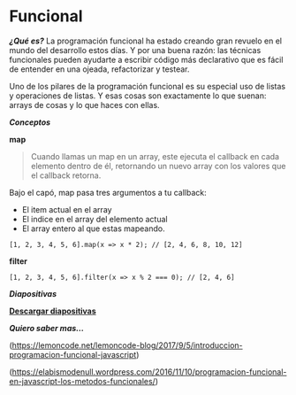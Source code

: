 # Funcional #

***¿Qué es?***
La programación funcional ha estado creando gran revuelo en el mundo del desarrollo estos días. Y por una buena razón: las técnicas funcionales pueden ayudarte a escribir código más declarativo que es fácil de entender en una ojeada, refactorizar y testear. 

Uno de los pilares de la programación funcional es su especial uso de listas y operaciones de listas. Y esas cosas son exactamente lo que suenan: arrays de cosas y lo que haces con ellas. 

***Conceptos***

**map**
>Cuando llamas un map en un array, este ejecuta el callback en cada elemento dentro de él, retornando un nuevo array con los valores que el callback retorna.

Bajo el capó, map pasa tres argumentos a tu callback:
- El item actual en el array
- El indice en el array del elemento actual
- El array entero al que estas mapeando.
```javascrip
[1, 2, 3, 4, 5, 6].map(x => x * 2); // [2, 4, 6, 8, 10, 12]
```

**filter**
```
[1, 2, 3, 4, 5, 6].filter(x => x % 2 === 0); // [2, 4, 6]

```


***Diapositivas***

[**Descargar diapositivas**](https://raw.githubusercontent.com/devfmx/cinta-roja/master/6_funcional/Funcional.pdf)


***Quiero saber mas...***

(https://lemoncode.net/lemoncode-blog/2017/9/5/introduccion-programacion-funcional-javascript)

(https://elabismodenull.wordpress.com/2016/11/10/programacion-funcional-en-javascript-los-metodos-funcionales/)